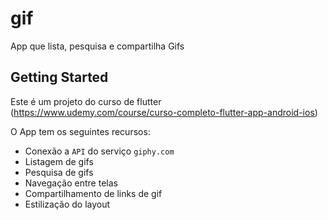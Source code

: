# gif

App que lista, pesquisa e compartilha Gifs

## Getting Started

Este é um projeto do curso de flutter (https://www.udemy.com/course/curso-completo-flutter-app-android-ios)

O App tem os seguintes recursos:

- Conexão a `API` do serviço `giphy.com`
- Listagem de gifs
- Pesquisa de gifs
- Navegação entre telas
- Compartilhamento de links de gif
- Estilização do layout

